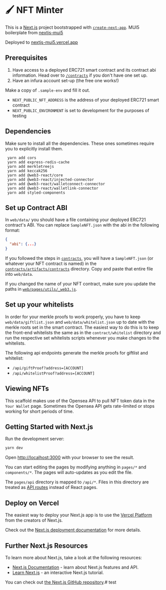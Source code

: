 # 🖌️ NFT Minter
This is a [Next.js](https://nextjs.org/) project bootstrapped with [`create-next-app`](https://github.com/vercel/next.js/tree/canary/packages/create-next-app). MUI5 boilerplate from [nextjs-mui5](https://github.com/straightupjac/nextjs-mui5)

Deployed to [nextjs-mui5.vercel.app](https://nextjs-mui5.vercel.app/)

## Prerequisites
1. Have access to a deployed ERC721 smart contract and its contract abi information. Head over to [`/contracts`](/contracts) if you don't have one set up.
2. Have an infura account set-up (the free one works!)

Make a copy of `.sample-env` and fill it out.
- `NEXT_PUBLIC_NFT_ADDRESS` is the address of your deployed ERC721 smart contract
- `NEXT_PUBLIC_ENVIRONMENT` is set to development for the purposes of testing
## Dependencies
Make sure to install all the dependencies. These ones sometimes require you to explicitly install them.
```
 yarn add cors
 yarn add express-redis-cache
 yarn add merkletreejs
 yarn add keccak256
 yarn add @web3-react/core
 yarn add @web3-react/injected-connector
 yarn add @web3-react/walletconnect-connector
 yarn add @web3-react/walletlink-connector
 yarn add styled-components
```

## Set up Contract ABI
In `web/data/` you should have a file containing your deployed ERC721 contract's ABI. You can replace `SampleNFT.json` with the abi in the following format:
```json
{
  "abi": {...}
}
```
If you followed the steps in [`contracts`](/contracts), you will have a `SampleNFT.json` (or whatever your NFT contract is named) in the [`contracts/artifacts/contracts`](/contracts/artifacts/contracts) directory. Copy and paste that entire file into `web/data`.

If you changed the name of your NFT contract, make sure you update the paths in [`web/pages/utils/_web3.js`](/web/pages/utils/_web3.js).

## Set up your whitelists
In order for your merkle proofs to work properly, you have to keep `web/data/giftlist.json` and `web/data/whitelist.json` up to date with the merkle roots set in the smart contract. The easiest way to do this is to keep the front-end whitelists the same as in the `contract/whitelist` directory and run the respective set whitelists scripts whenever you make changes to the whitelists.

The following api endpoints generate the merkle proofs for giftlist and whitelist:
- `/api/giftProof?address=[ACCOUNT]`
- `/api/whitelistProof?address=[ACCOUNT]`

## Viewing NFTs
This scaffold makes use of the Opensea API to pull NFT token data in the `Your Wallet` page. Sometimes the Opensea API gets rate-limited or stops working for short periods of time.

## Getting Started with Next.js
Run the development server:

```bash
yarn dev
```

Open [http://localhost:3000](http://localhost:3000) with your browser to see the result.

You can start editing the pages by modifying anything in `pages/*` and `components/*`. The pages will auto-updates as you edit the file.

The `pages/api` directory is mapped to `/api/*`. Files in this directory are treated as [API routes](https://nextjs.org/docs/api-routes/introduction) instead of React pages.

## Deploy on Vercel

The easiest way to deploy your Next.js app is to use the [Vercel Platform](https://vercel.com/new?utm_medium=default-template&filter=next.js&utm_source=create-next-app&utm_campaign=create-next-app-readme) from the creators of Next.js.

Check out the [Next.js deployment documentation](https://nextjs.org/docs/deployment) for more details.

## Further Next.js Resources

To learn more about Next.js, take a look at the following resources:

- [Next.js Documentation](https://nextjs.org/docs) - learn about Next.js features and API.
- [Learn Next.js](https://nextjs.org/learn) - an interactive Next.js tutorial.

You can check out [the Next.js GitHub repository](https://github.com/vercel/next.js/).#   t e s t  
 